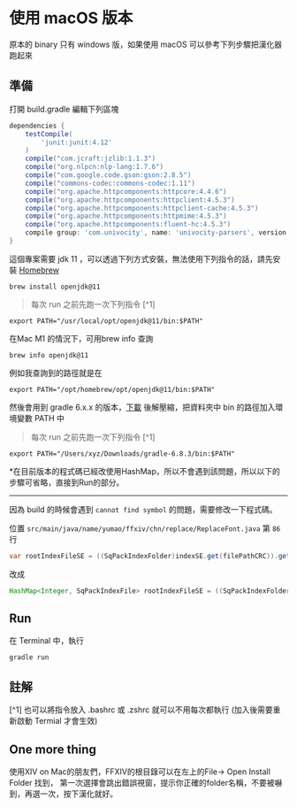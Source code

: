 # 使用 macOS 版本

原本的 binary 只有 windows 版，如果使用 macOS 可以參考下列步驟把漢化器跑起來

## 準備

打開 build.gradle 編輯下列區塊

```gradle
dependencies {
	testCompile(
        'junit:junit:4.12'
    )
	compile("com.jcraft:jzlib:1.1.3")
	compile("org.nlpcn:nlp-lang:1.7.6")
	compile("com.google.code.gson:gson:2.8.5")
	compile("commons-codec:commons-codec:1.11")
	compile("org.apache.httpcomponents:httpcore:4.4.6")
	compile("org.apache.httpcomponents:httpclient:4.5.3")
	compile("org.apache.httpcomponents:httpclient-cache:4.5.3")
	compile("org.apache.httpcomponents:httpmime:4.5.3")
	compile("org.apache.httpcomponents:fluent-hc:4.5.3")
	compile group: 'com.univocity', name: 'univocity-parsers', version: '2.9.1' // 修改成這行可以不用另外下載jar
}
```

這個專案需要 jdk 11 ，可以透過下列方式安裝，無法使用下列指令的話，請先安裝 [Homebrew](https://brew.sh/index_zh-tw)

```shell
brew install openjdk@11
```

> 每次 run 之前先跑一次下列指令 [^1]

```shell
export PATH="/usr/local/opt/openjdk@11/bin:$PATH"
```
在Mac M1 的情況下，可用brew info 查詢
```shell 
brew info openjdk@11 
```
例如我查詢到的路徑就是在
```shell
export PATH="/opt/homebrew/opt/openjdk@11/bin:$PATH"
```

然後會用到 gradle 6.x.x 的版本，[下載](https://gradle.org/next-steps/?version=6.8.3&format=bin) 後解壓縮，把資料夾中 bin 的路徑加入環境變數 PATH 中

> 每次 run 之前先跑一次下列指令 [^1]

```shell
export PATH="/Users/xyz/Downloads/gradle-6.8.3/bin:$PATH"
```


*在目前版本的程式碼已經改使用HashMap，所以不會遇到該問題，所以以下的步驟可省略，直接到Run的部分。
***
因為 build 的時候會遇到 `cannot find symbol` 的問題，需要修改一下程式碼。

位置 `src/main/java/name/yumao/ffxiv/chn/replace/ReplaceFont.java` 第 `86` 行

```java
var rootIndexFileSE = ((SqPackIndexFolder)indexSE.get(filePathCRC)).getFiles();
```

改成

```java
HashMap<Integer, SqPackIndexFile> rootIndexFileSE = ((SqPackIndexFolder)indexSE.get(filePathCRC)).getFiles();
```

## Run

在 Terminal 中，執行

```shell
gradle run
```

## 註解

[^1] 也可以將指令放入 .bashrc 或 .zshrc 就可以不用每次都執行 (加入後需要重新啟動 Termial 才會生效)

## One more thing
使用XIV on Mac的朋友們，FFXIV的根目錄可以在左上的File-> Open Install Folder 找到，
第一次選擇會跳出錯誤視窗，提示你正確的folder名稱，不要被嚇到，再選一次，按下漢化就好。

